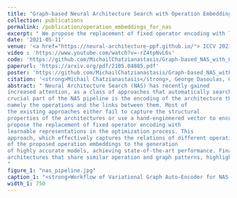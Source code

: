 ```yaml
---
title: "Graph-based Neural Architecture Search with Operation Embeddings"
collection: publications
permalink: /publication/operation_embeddings_for_nas
excerpt: " We propose the replacement of fixed operator encoding with learnable representations in the optimization process. [Read More](https://michailchatzianastasis.github.io/publication/operation_embeddings_for_nas) "
date: '2021-05-11'
venue: '<a href="https://neural-architecture-ppf.github.io/"> ICCV 2021 Workshop on Neural Architectures: Past, Present and Future </a>'
video : 'https://www.youtube.com/watch?v=-rZ4tpNvL6s'
code: 'https://github.com/MichailChatzianastasis/Graph-based_NAS_with_Operation_Embeddings'
paperurl: 'https://arxiv.org/pdf/2105.04885.pdf'
poster: 'https://github.com/MichailChatzianastasis/Graph-based_NAS_with_Operation_Embeddings/blob/master/Graph_based_neural_architecture_search_with_operation_embeddings_ICCV.pdf'
citation: '<strong>Michail Chatzianastasis</strong>, George Dasoulas, Georgios Siolas, Michalis Vazirgiannis'
abstract: " Neural Architecture Search (NAS) has recently gained
increased attention, as a class of approaches that automatically searches in an input space of network architectures. A
crucial part of the NAS pipeline is the encoding of the architecture that consists of the applied computational blocks,
namely the operations and the links between them. Most of
the existing approaches either fail to capture the structural
properties of the architectures or use a hand-engineered vector to encode the operator information. In this paper, we
propose the replacement of fixed operator encoding with
learnable representations in the optimization process. This
approach, which effectively captures the relations of different operations, leads to smoother and more accurate representations of the architectures and consequently to improved performance of the end task. Our extensive evaluation in ENAS benchmark demonstrates the effectiveness
of the proposed operation embeddings to the generation
of highly accurate models, achieving state-of-the-art performance. Finally, our method produces top-performing
architectures that share similar operation and graph patterns, highlighting a strong correlation between architecture’s structural properties and performance
"
figure_1: "nas_pipeline.jpg"
caption_1: "<strong>Workflow of Variational Graph Auto-Encoder for NAS with integration of Operation Embeddings</strong>. First, the corresponding directed acyclic graph $G_A=(A,X)$ of the input architecture is constructed. Then, the operations $X$ are given as input in the operation embeddings layer, to obtain the embeddings $O(X)$. Finally, the adjacency matrix and the operation embeddings are passed to the  auto-encoder." 
width_1: 750
---
```









